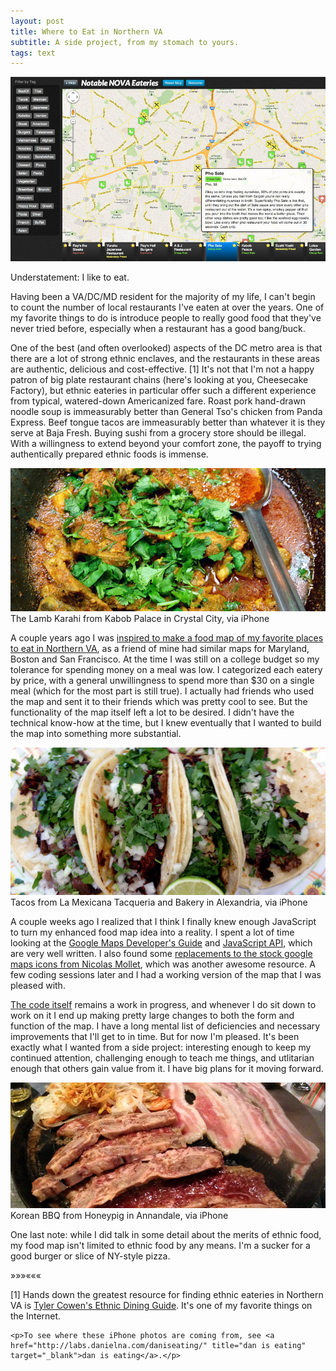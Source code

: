 ```yaml
---
layout: post
title: Where to Eat in Northern VA
subtitle: A side project, from my stomach to yours.
tags: text
---
```


<div class="photo-block top">
    <a target="_blank" title="NOVA Food Map" href="http://www.novafoodmap.com">
        <img src="/assets/img/2013-03-12_foodmap.jpg" title="Notable NOVA Eateries"/>
    </a>
</div>

<p class="first">Understatement: I like to eat.</p>
<div class="clearfix"></div>

Having been a VA/DC/MD resident for the majority of my life, I can't begin to count the number of local restaurants I've eaten at over the years.  One of my favorite things to do is introduce people to really good food that they've never tried before, especially when a restaurant has a good bang/buck.  

One of the best (and often overlooked) aspects of the DC metro area is that there are a lot of strong ethnic enclaves, and the restaurants in these areas are authentic, delicious and cost-effective. [1]  It's not that I'm not a happy patron of big plate restaurant chains (here's looking at you, Cheesecake Factory), but ethnic eateries in particular offer such a different experience from typical, watered-down Americanized fare.  Roast pork hand-drawn noodle soup is immeasurably better than General Tso's chicken from Panda Express.  Beef tongue tacos are immeasurably better than whatever it is they serve at Baja Fresh.  Buying sushi from a grocery store should be illegal.  With a willingness to extend beyond your comfort zone, the payoff to trying authentically prepared ethnic foods is immense.

<div class="photo-block">
    <img src="/assets/img/2013-03-12_karahi.jpg" title="Lamb Karahi from Kabob Palace"/>
    <div class="caption"> The Lamb Karahi from Kabob Palace in Crystal City, via iPhone </div>
</div>

A couple years ago I was <a href="http://www.tinyurl.com/eatnova" title="Notable NOVA Eateries" target="_blank">inspired to make a food map of my favorite places to eat in Northern VA</a>, as a friend of mine had similar maps for Maryland, Boston and San Francisco.  At the time I was still on a college budget so my tolerance for spending money on a meal was low.  I categorized each eatery by price, with a general unwillingness to spend more than $30 on a single meal (which for the most part is still true).  I actually had friends who used the map and sent it to their friends which was pretty cool to see.  But the functionality of the map itself left a lot to be desired.  I didn't have the technical know-how at the time, but I knew eventually that I wanted to build the map into something more substantial.

<div class="photo-block">
    <img src="/assets/img/2013-03-12_lamexicana.jpg" title="La Mexicana Tacqueria and Bakery in Alexandria"/>
    <div class="caption"> Tacos from La Mexicana Tacqueria and Bakery in Alexandria, via iPhone </div>
</div>

A couple weeks ago I realized that I think I finally knew enough JavaScript to turn my enhanced food map idea into a reality.  I spent a lot of time looking at the <a href="https://developers.google.com/maps/documentation/javascript/tutorial" target="_blank" title="Developer's Guide">Google Maps Developer's Guide</a> and <a href="https://developers.google.com/maps/documentation/javascript/" target="_blank" title="Google Maps API">JavaScript API</a>, which are very well written.  I also found some <a href="http://mapicons.nicolasmollet.com/" title="Map Icons" target="_blank">replacements to the stock google maps icons from Nicolas Mollet</a>, which was another awesome resource.  A few coding sessions later and I had a working version of the map that I was pleased with.

<a href="https://github.com/danielna/foodmap" title="Foodmap on github" target="_blank">The code itself</a> remains a work in progress, and whenever I do sit down to work on it I end up making pretty large changes to both the form and function of the map.  I have a long mental list of deficiencies and necessary improvements that I'll get to in time.  But for now I'm pleased.  It's been exactly what I wanted from a side project: interesting enough to keep my continued attention, challenging enough to teach me things, and utlitarian enough that others gain value from it.  I have big plans for it moving forward.

<div class="photo-block">
    <img src="/assets/img/2013-03-12_honeypig.jpg" title="Korean BBQ from Honeypig"/>
    <div class="caption"> Korean BBQ from Honeypig in Annandale, via iPhone </div>
</div>

One last note: while I did talk in some detail about the merits of ethnic food, my food map isn't limited to ethnic food by any means.  I'm a sucker for a good burger or slice of NY-style pizza.

<div class="separator">&raquo;&raquo;&raquo;&laquo;&laquo;&laquo;</div>

<div class="footnotes">
    <p>[1] Hands down the greatest resource for finding ethnic eateries in Northern VA is <a target="_blank" href="http://tylercowensethnicdiningguide.com/" title="TCEDG">Tyler Cowen's Ethnic Dining Guide</a>.  It's one of my favorite things on the Internet.</p>

    <p>To see where these iPhone photos are coming from, see <a href="http://labs.danielna.com/daniseating/" title="dan is eating" target="_blank">dan is eating</a>.</p>
</div>